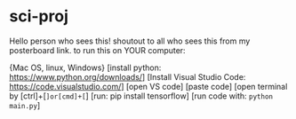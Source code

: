 # sci-proj
Hello person who sees this! shoutout to all who sees this from my posterboard link.
to run this on YOUR computer:

{Mac OS, linux, Windows}
 [install python: https://www.python.org/downloads/]
 [Install Visual Studio Code: https://code.visualstudio.com/]
 [open VS code]
 [paste code] 
 [open terminal by [ctrl]+[`]or[cmd]+[`]
 [run: pip install tensorflow]
 [run code with: `python main.py`]
 
